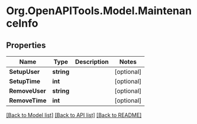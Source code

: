 
# Org.OpenAPITools.Model.MaintenanceInfo

## Properties

Name | Type | Description | Notes
------------ | ------------- | ------------- | -------------
**SetupUser** | **string** |  | [optional] 
**SetupTime** | **int** |  | [optional] 
**RemoveUser** | **string** |  | [optional] 
**RemoveTime** | **int** |  | [optional] 

[[Back to Model list]](../README.md#documentation-for-models)
[[Back to API list]](../README.md#documentation-for-api-endpoints)
[[Back to README]](../README.md)

